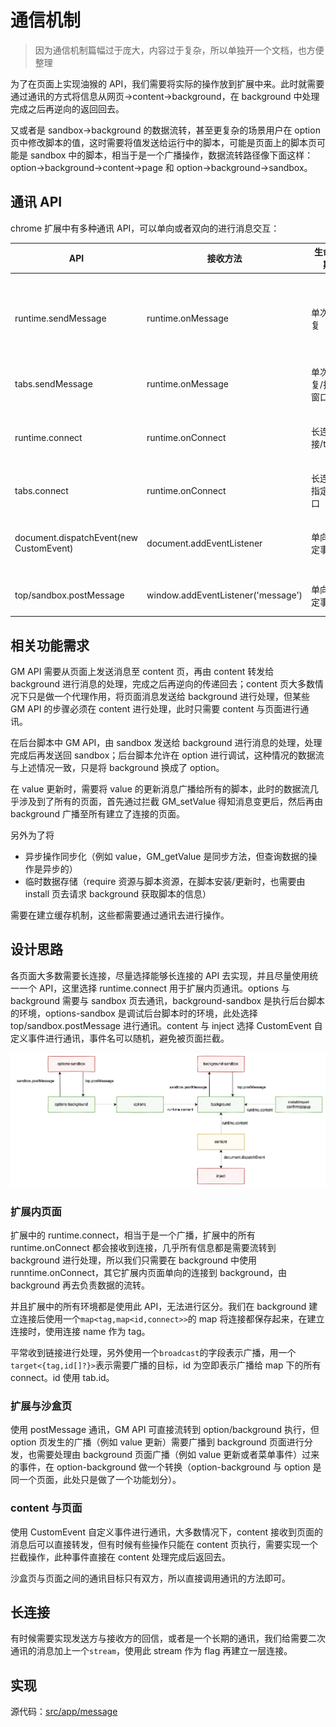 # 通信机制

> 因为通信机制篇幅过于庞大，内容过于复杂，所以单独开一个文档，也方便整理

为了在页面上实现油猴的 API，我们需要将实际的操作放到扩展中来。此时就需要通过通讯的方式将信息从网页->content->background，在
background 中处理完成之后再逆向的返回回去。

又或者是 sandbox->background 的数据流转，甚至更复杂的场景用户在 option
页中修改脚本的值，这时需要将值发送给运行中的脚本，可能是页面上的脚本页可能是 sandbox
中的脚本，相当于是一个广播操作，数据流转路径像下面这样：option->background->content->page 和
option->background->sandbox。

## 通讯 API

chrome 扩展中有多种通讯 API，可以单向或者双向的进行消息交互：

| API                                     | 接收方法                           | 生命周期          | 描述                                                                                                                                              |
| --------------------------------------- | ---------------------------------- | ----------------- | ------------------------------------------------------------------------------------------------------------------------------------------------- |
| runtime.sendMessage                     | runtime.onMessage                  | 单次回复          | 向你的扩展或其他扩展发送单条消息，用于扩展内环境通讯，扩展的所有页面都可接收到；content 页到扩展，但扩展到到 content 需要使用`tabs.sendMessage`。 |
| tabs.sendMessage                        | runtime.onMessage                  | 单次回复/指定窗口 | 向指定窗口的 content 页面发送单条消息；用于扩展与窗口 content 通讯                                                                                |
| runtime.connect                         | runtime.onConnect                  | 长连接/topic      | 通过 name 建立连接，可建立长期通信；content 页到扩展，但扩展到到 content 需要使用`tabs.sendMessage`。                                             |
| tabs.connect                            | runtime.onConnect                  | 长连接/指定窗口   | 通过 name 建立连接，可建立长期通信；用于扩展与窗口 content 通讯                                                                                   |
| document.dispatchEvent(new CustomEvent) | document.addEventListener          | 单向/指定事件     | 利用自定义事件实现 content 与页面的通讯，可以避免被页面的 window.addEventListener 截获                                                            |
| top/sandbox.postMessage                 | window.addEventListener('message') | 单向/指定事件     | 使用 postMessage 实现 background 与 sandbox 页的通讯                                                                                              |

## 相关功能需求

GM API 需要从页面上发送消息至 content 页，再由 content 转发给 background
进行消息的处理，完成之后再逆向的传递回去；content 页大多数情况下只是做一个代理作用，将页面消息发送给 background 进行处理，但某些 GM
API 的步骤必须在 content 进行处理，此时只需要 content 与页面进行通讯。

在后台脚本中 GM API，由 sandbox 发送给 background 进行消息的处理，处理完成后再发送回 sandbox；后台脚本允许在 option
进行调试，这种情况的数据流与上述情况一致，只是将 background 换成了 option。

在 value 更新时，需要将 value 的更新消息广播给所有的脚本，此时的数据流几乎涉及到了所有的页面，首先通过拦截 GM_setValue
得知消息变更后，然后再由 background 广播至所有建立了连接的页面。

另外为了将

- 异步操作同步化（例如 value，GM_getValue 是同步方法，但查询数据的操作是异步的）
- 临时数据存储（require 资源与脚本资源，在脚本安装/更新时，也需要由 install 页去请求 background 获取脚本的信息）

需要在建立缓存机制，这些都需要通过通讯去进行操作。

## 设计思路

各页面大多数需要长连接，尽量选择能够长连接的 API 去实现，并且尽量使用统一一个 API，这里选择 runtime.connect
用于扩展内页通讯。options 与 background 需要与 sandbox 页去通讯，background-sandbox
是执行后台脚本的环境，options-sandbox 是调试后台脚本时的环境，此处选择 top/sandbox.postMessage 进行通讯。content
与 inject 选择 CustomEvent 自定义事件进行通讯，事件名可以随机，避免被页面拦截。

![脚本猫通信架构](./images/脚本猫通信架构.drawio.png)

### 扩展内页面

扩展中的 runtime.connect，相当于是一个广播，扩展中的所有 runtime.onConnect 都会接收到连接，几乎所有信息都是需要流转到
background 进行处理，所以我们只需要在 background 中使用 runntime.onConnect，其它扩展内页面单向的连接到
background，由 background 再去负责数据的流转。

并且扩展中的所有环境都是使用此 API，无法进行区分。我们在 background 建立连接后使用一个`map<tag,map<id,connect>>`的
map 将连接都保存起来，在建立连接时，使用连接 name 作为 tag。

平常收到链接进行处理，另外使用一个`broadcast`的字段表示广播，用一个`target<{tag,id[]?}>`表示需要广播的目标，id
为空即表示广播给 map 下的所有 connect。id 使用 tab.id。

### 扩展与沙盒页

使用 postMessage 通讯，GM API 可直接流转到 option/background 执行，但 option 页发生的广播（例如 value
更新）需要广播到 background 页面进行分发，也需要处理由 background 页面广播（例如 value 更新或者菜单事件）过来的事件，在
option-background 做一个转换（option-background 与 option 是同一个页面，此处只是做了一个功能划分）。

### content 与页面

使用 CustomEvent 自定义事件进行通讯，大多数情况下，content 接收到页面的消息后可以直接转发，但有时候有些操作只能在 content
页执行，需要实现一个拦截操作，此种事件直接在 content 处理完成后返回去。

沙盒页与页面之间的通讯目标只有双方，所以直接调用通讯的方法即可。

## 长连接

有时候需要实现发送方与接收方的回信，或者是一个长期的通讯，我们给需要二次通讯的消息加上一个`stream`，使用此 stream 作为 flag
再建立一层连接。

## 实现

源代码：[src/app/message](../src/app/message)
